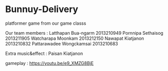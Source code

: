 # Bunnuy-Delivery
platformer game from our game classs

Our team members :
Latthapan Bua-ngarm         2013210949
Pornnipa Sethaisog          2013211905
Watcharapa Moonkam          2013212150
Nawapat Kiatjanon           2013210832
Pattarawadee Wongckamsai     2013210683

Extra music&effect :
Paisan Kiatjanon


gameplay :
https://youtu.be/e9_XMZG8BjE
